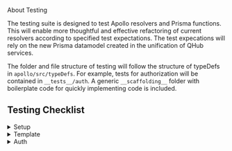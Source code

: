 About Testing

The testing suite is designed to test Apollo resolvers and Prisma functions. This will enable more thoughtful and effective refactoring of current resolvers according to specified test expectations. The test expecations will rely on the new Prisma datamodel created in the unification of QHub services.


The folder and file structure of testing will follow the structure of typeDefs in `apollo/src/typeDefs`. For example, tests for authorization will be contained in `__tests__/auth`. A generic `__scaffolding__` folder with boilerplate code for quickly implementing code is included.


## Testing Checklist
<details>
  <summary>Setup</summary>

  - [ ] Add config folder w/ globalSetup and globalTeardown

</details>
<details>
  <summary>Template</summary>

  - [ ] test 1 intent
  - [ ] test2 intent
  - [ ] test3 intent

</details>
<details>
  <summary>Auth</summary>
  <li>

  - [ ] registration
  - [ ] login
  - [ ] unique emails
  - [ ] invalid token handling

</details>
